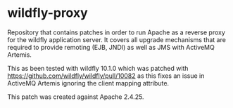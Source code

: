 # wildfly-proxy
Repository that contains patches in order to run Apache as a reverse proxy for the wildfly application server. 
It covers all upgrade mechanisms that are required to provide remoting (EJB, JNDI) as well as JMS with ActiveMQ Artemis.

This as been tested with wildfly 10.1.0 which was patched with https://github.com/wildfly/wildfly/pull/10082 as this fixes an
issue in ActiveMQ Artemis ignoring the client mapping attribute.

This patch was created against Apache 2.4.25.
